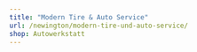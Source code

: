 ```yaml
---
title: "Modern Tire & Auto Service"
url: /newington/modern-tire-und-auto-service/
shop: Autowerkstatt
---
```

